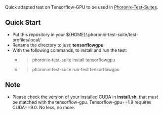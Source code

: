 Quick adapted test on Tensorflow-GPU to be used in [Phoronix-Test-Suites](
https://github.com/phoronix-test-suite/test-profiles).


## Quick Start

* Put this repository in your ${HOME}/.phoronix-test-suite/test-profiles/local/
* Rename the directory to just: __tensorflowgpu__
* With the following commands, to install and run the test:
    * > phoronix-test-suite install tensorflowgpu
    * > phoronix-test-suite run-test tensorflowgpu


## Note 

* Please check the version of your installed CUDA in __install.sh__,
    that must be matched with the tensorflow-gpu.
    Tensorflow-gpu==1.9 requires CUDA==9.0. No less, no more.
